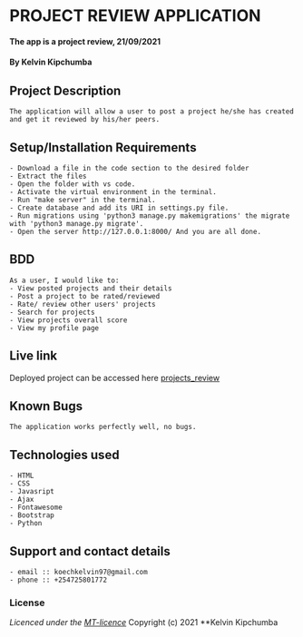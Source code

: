 # PROJECT REVIEW APPLICATION 
#### The app is a project review, 21/09/2021
#### **By Kelvin Kipchumba**
## Project Description
    The application will allow a user to post a project he/she has created and get it reviewed by his/her peers.
## Setup/Installation Requirements
    - Download a file in the code section to the desired folder
    - Extract the files
    - Open the folder with vs code.
    - Activate the virtual environment in the terminal.
    - Run "make server" in the terminal.
    - Create database and add its URI in settings.py file.
    - Run migrations using 'python3 manage.py makemigrations' the migrate with 'python3 manage.py migrate'.
    - Open the server http://127.0.0.1:8000/ And you are all done.


## BDD
    As a user, I would like to:
    - View posted projects and their details
    - Post a project to be rated/reviewed
    - Rate/ review other users' projects
    - Search for projects 
    - View projects overall score
    - View my profile page
  
## Live link
Deployed project can be accessed here [projects_review](https://projectreview-django.herokuapp.com/)   

## Known Bugs
    The application works perfectly well, no bugs.

## Technologies used
    - HTML
    - CSS
    - Javasript
    - Ajax
    - Fontawesome
    - Bootstrap
    - Python

## Support and contact details
    - email :: koechkelvin97@gmail.com
    - phone :: +254725801772

### License
*Licenced under the [MT-licence](https://github.com/k-koech/projects_review/blob/master/LICENSE.md)*
Copyright (c) 2021 **Kelvin Kipchumba
